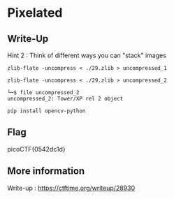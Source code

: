 # Pixelated

## Write-Up

Hint 2 : Think of different ways you can "stack" images

```
zlib-flate -uncompress < ./29.zlib > uncompressed_1
```

```
zlib-flate -uncompress < ./29.zlib > uncompressed_2
```

```
└─$ file uncompressed_2
uncompressed_2: Tower/XP rel 2 object
```

```
pip install opencv-python
```

## Flag

picoCTF{0542dc1d}

## More information

Write-up : https://ctftime.org/writeup/28930